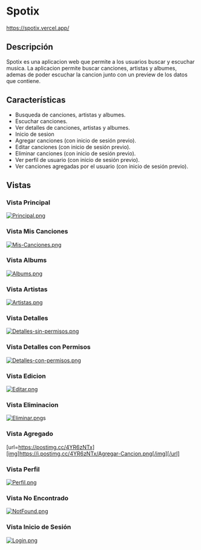 # Spotix

https://spotix.vercel.app/

## Descripción

Spotix es una aplicacion web que permite a los usuarios buscar y escuchar musica. La aplicacion permite buscar canciones, artistas y albumes, ademas de poder escuchar la cancion junto con un preview de los datos que contiene.

## Características

- Busqueda de canciones, artistas y albumes.
- Escuchar canciones.
- Ver detalles de canciones, artistas y albumes.
- Inicio de sesion
- Agregar canciones (con inicio de sesión previo).
- Editar canciones (con inicio de sesión previo).
- Eliminar canciones (con inicio de sesión previo).
- Ver perfil de usuario (con inicio de sesión previo).
- Ver canciones agregadas por el usuario (con inicio de sesión previo).


## Vistas

### Vista Principal
[![Principal.png](https://i.postimg.cc/T3FCdfFS/Principal.png)](https://postimg.cc/9DPG15Wt)

### Vista Mis Canciones
[![Mis-Canciones.png](https://i.postimg.cc/RVCPGPwP/Mis-Canciones.png)](https://postimg.cc/MX4bpmPR)

### Vista Albums
[![Albums.png](https://i.postimg.cc/FRtWZNxc/Albums.png)](https://postimg.cc/mcwyZxJ2)

### Vista Artistas
[![Artistas.png](https://i.postimg.cc/Bb4mrpkn/Artistas.png)](https://postimg.cc/R6p1f7vk)

### Vista Detalles
[![Detalles-sin-permisos.png](https://i.postimg.cc/CKMkptLt/Detalles-sin-permisos.png)](https://postimg.cc/pm7pDsjY)

### Vista Detalles con Permisos
[![Detalles-con-permisos.png](https://i.postimg.cc/9FrcKBhp/Detalles-con-permisos.png)](https://postimg.cc/SJb0zCj2)

### Vista Edicion
[![Editar.png](https://i.postimg.cc/Hnz6d514/Editar.png)](https://postimg.cc/gLwVKxJn)

### Vista Eliminacion
[![Eliminar.png](https://i.postimg.cc/bY9CxXSD/Eliminar.png)](https://postimg.cc/kDDvCpcq)s

### Vista Agregado
[url=https://postimg.cc/4YR6zNTx][img]https://i.postimg.cc/4YR6zNTx/Agregar-Cancion.png[/img][/url]

### Vista Perfil
[![Perfil.png](https://i.postimg.cc/dtW5f8BJ/Perfil.png)](https://postimg.cc/F7Lbdk86)

### Vista No Encontrado
[![NotFound.png](https://i.postimg.cc/hP6KB74q/NotFound.png)](https://postimg.cc/Mv7C0Hjs)

### Vista Inicio de Sesión
[![Login.png](https://i.postimg.cc/cHQDk2Dz/Login.png)](https://postimg.cc/yg8XkQCh)